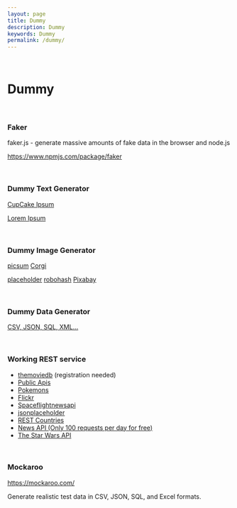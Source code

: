 ```yaml
---
layout: page
title: Dummy
description: Dummy
keywords: Dummy
permalink: /dummy/
---
```


<br/>

# Dummy

<br/>

### Faker

faker.js - generate massive amounts of fake data in the browser and node.js

https://www.npmjs.com/package/faker

<br/>

### Dummy Text Generator

<a href="https://cupcakeipsum.com/" rel="nofollow">CupCake Ipsum</a>

<a href="http://www.lipsum.com" rel="nofollow">Lorem Ipsum</a>

<br/>

### Dummy Image Generator

<a href="https://picsum.photos/" rel="nofollow">picsum</a>
<a href="http://placecorgi.com/600/600" rel="nofollow">Corgi</a>

<!-- <a href="http://lorempixel.com/400/400" rel="nofollow">Lorem Pixel</a> -->

<a href="http://via.placeholder.com/100x100?text=avatar" rel="nofollow">placeholder</a>
<a href="https://robohash.org" rel="nofollow">robohash</a>
<a href="https://pixabay.com/" rel="nofollow">Pixabay</a>

<br/>

### Dummy Data Generator

<a href="https://generatedata.com" rel="nofollow">CSV, JSON, SQL, XML...</a>

<br/>

### Working REST service

- <a href="https://www.themoviedb.org/" rel="nofollow">themoviedb</a> (registration needed)
- <a href="https://github.com/public-apis/public-apis" rel="nofollow">Public Apis</a>
- <a href="https://pokeapi.co/" rel="nofollow">Pokemons</a>
- <a href="https://www.flickr.com/services/api/flickr.photos.search.html" rel="nofollow">Flickr</a>
- <a href="https://spaceflightnewsapi.net" rel="nofollow">Spaceflightnewsapi</a>
- <a href="https://jsonplaceholder.typicode.com/" rel="nofollow">jsonplaceholder</a>
- <a href="https://restcountries.eu/rest/v2/all" rel="nofollow">REST Countries</a>
- <a href="https://newsapi.org/docs/endpoints/everything" rel="nofollow">News API (Only 100 requests per day for free)</a>
- <a href="https://swapi.dev/documentation" rel="nofollow">The Star Wars API</a>

<br/>

### Mockaroo

https://mockaroo.com/

Generate realistic test data in CSV, JSON, SQL, and Excel formats.

